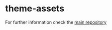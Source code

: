 # theme-assets

For further information check the [main repository](https://github.com/enhavo/enhavo)